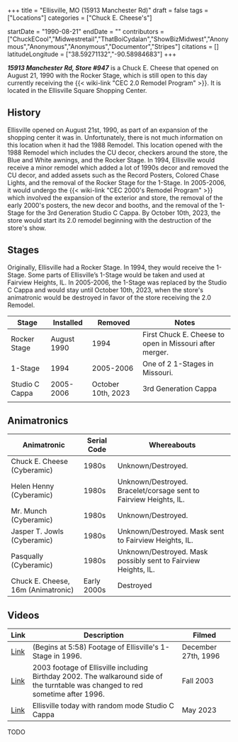 +++
title = "Ellisville, MO (15913 Manchester Rd)"
draft = false
tags = ["Locations"]
categories = ["Chuck E. Cheese's"]


startDate = "1990-08-21"
endDate = ""
contributors = ["ChuckECool","Midwestretail","ThatBoiCydalan","ShowBizMidwest","Anonymous","Anonymous","Anonymous","Documentor","Stripes"]
citations = []
latitudeLongitude = ["38.59271132","-90.58984683"]
+++

***15913 Manchester Rd, Store #947*** is a Chuck E. Cheese that opened on August 21, 1990 with the Rocker Stage, which is still open to this day currently receiving the {{< wiki-link "CEC 2.0 Remodel Program" >}}. It is located in the Ellisville Square Shopping Center.

## History

Ellisville opened on August 21st, 1990, as part of an expansion of the shopping center it was in. Unfortunately, there is not much information on this location when it had the 1988 Remodel. This location opened with the 1988 Remodel which includes the CU decor, checkers around the store, the Blue and White awnings, and the Rocker Stage. In 1994, Ellisville would receive a minor remodel which added a lot of 1990s decor and removed the CU decor, and added assets such as the Record Posters, Colored Chase Lights, and the removal of the Rocker Stage for the 1-Stage. In 2005-2006, it would undergo the {{< wiki-link "CEC 2000's Remodel Program" >}} which involved the expansion of the exterior and store, the removal of the early 2000's posters, the new decor and booths, and the removal of the 1-Stage for the 3rd Generation Studio C Cappa. By October 10th, 2023, the store would start its 2.0 remodel beginning with the destruction of the store's show.

## Stages

Originally, Ellisville had a Rocker Stage. In 1994, they would receive the 1-Stage. Some parts of Ellisville’s 1-Stage would be taken and used at Fairview Heights, IL. In 2005-2006, the 1-Stage was replaced by the Studio C Cappa and would stay until October 10th, 2023, when the store's animatronic would be destroyed in favor of the store receiving the 2.0 Remodel.

| Stage          | Installed   | Removed            | Notes                                                   |
|----------------|-------------|--------------------|---------------------------------------------------------|
| Rocker Stage   | August 1990 | 1994               | First Chuck E. Cheese to open in Missouri after merger. |
| 1-Stage        | 1994        | 2005-2006          | One of 2 1-Stages in Missouri.                          |
| Studio C Cappa | 2005-2006   | October 10th, 2023 | 3rd Generation Cappa                                    |
|                |             |                    |                                                         |

## Animatronics

| Animatronic                        | Serial Code | Whereabouts                                                       |
|------------------------------------|-------------|-------------------------------------------------------------------|
| Chuck E. Cheese (Cyberamic)        | 1980s       | Unknown/Destroyed.                                                |
| Helen Henny (Cyberamic)            | 1980s       | Unknown/Destroyed. Bracelet/corsage sent to Fairview Heights, IL. |
| Mr. Munch (Cyberamic)              | 1980s       | Unknown/Destroyed.                                                |
| Jasper T. Jowls (Cyberamic)        | 1980s       | Unknown/Destroyed. Mask sent to Fairview Heights, IL.             |
| Pasqually (Cyberamic)              | 1980s       | Unknown/Destroyed. Mask possibly sent to Fairview Heights, IL.    |
| Chuck E. Cheese, 16m (Animatronic) | Early 2000s | Destroyed                                                         |

## Videos

| Link                                                       | Description                                                                                                                      | Filmed              |
|------------------------------------------------------------|----------------------------------------------------------------------------------------------------------------------------------|---------------------|
| [Link](https://youtu.be/3d2L7UW7B5M)                       | (Begins at 5:58) Footage of Ellisville's 1-Stage in 1996.                                                                        | December 27th, 1996 |
| [Link](https://www.youtube.com/watch?v=O0pOqGLDgk0&t=720s) | 2003 footage of Ellisville including Birthday 2002. The walkaround side of the turntable was changed to red sometime after 1996. | Fall 2003           |
| [Link](https://www.youtube.com/watch?v=6Cnpmy85e2k)        | Ellisville today with random mode Studio C Cappa                                                                                 | May 2023            |

TODO